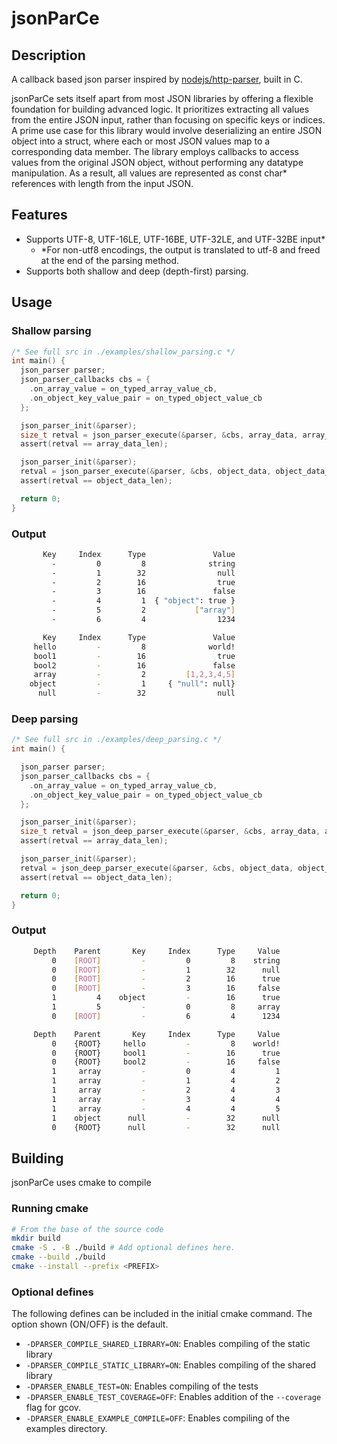 # jsonParCe

## Description
A callback based json parser inspired by [nodejs/http-parser](https://github.com/nodejs/http-parser), built in C.

jsonParCe sets itself apart from most JSON libraries by offering a flexible foundation for building advanced logic. It prioritizes extracting all values from the entire JSON input, rather than focusing on specific keys or indices. A prime use case for this library would involve deserializing an entire JSON object into a struct, where each or most JSON values map to a corresponding data member. The library employs callbacks to access values from the original JSON object, without performing any datatype manipulation. As a result, all values are represented as const char* references with length from the input JSON.

## Features
 - Supports UTF-8, UTF-16LE, UTF-16BE, UTF-32LE, and UTF-32BE input*
    - *For non-utf8 encodings, the output is translated to utf-8 and freed at the end of the parsing method.
 - Supports both shallow and deep (depth-first) parsing.

## Usage
### Shallow parsing
```C
/* See full src in ./examples/shallow_parsing.c */
int main() {
  json_parser parser;
  json_parser_callbacks cbs = {
    .on_array_value = on_typed_array_value_cb,
    .on_object_key_value_pair = on_typed_object_value_cb
  };

  json_parser_init(&parser);
  size_t retval = json_parser_execute(&parser, &cbs, array_data, array_data_len);
  assert(retval == array_data_len);

  json_parser_init(&parser);
  retval = json_parser_execute(&parser, &cbs, object_data, object_data_len);
  assert(retval == object_data_len);

  return 0;
}
```
### Output
```bash
       Key     Index      Type               Value
         -         0         8              string
         -         1        32                null
         -         2        16                true
         -         3        16               false
         -         4         1  { "object": true }
         -         5         2           ["array"]
         -         6         4                1234

       Key     Index      Type               Value
     hello         -         8              world!
     bool1         -        16                true
     bool2         -        16               false
     array         -         2         [1,2,3,4,5]
    object         -         1     { "null": null}
      null         -        32                null
```
### Deep parsing
```C
/* See full src in ./examples/deep_parsing.c */
int main() {

  json_parser parser;
  json_parser_callbacks cbs = {
    .on_array_value = on_typed_array_value_cb,
    .on_object_key_value_pair = on_typed_object_value_cb
  };

  json_parser_init(&parser);
  size_t retval = json_deep_parser_execute(&parser, &cbs, array_data, array_data_len);
  assert(retval == array_data_len);

  json_parser_init(&parser);
  retval = json_deep_parser_execute(&parser, &cbs, object_data, object_data_len);
  assert(retval == object_data_len);

  return 0;
}
```

### Output
```bash
     Depth    Parent       Key     Index      Type     Value
         0    [ROOT]         -         0         8    string
         0    [ROOT]         -         1        32      null
         0    [ROOT]         -         2        16      true
         0    [ROOT]         -         3        16     false
         1         4    object         -        16      true
         1         5         -         0         8     array
         0    [ROOT]         -         6         4      1234

     Depth    Parent       Key     Index      Type     Value
         0    {ROOT}     hello         -         8    world!
         0    {ROOT}     bool1         -        16      true
         0    {ROOT}     bool2         -        16     false
         1     array         -         0         4         1
         1     array         -         1         4         2
         1     array         -         2         4         3
         1     array         -         3         4         4
         1     array         -         4         4         5
         1    object      null         -        32      null
         0    {ROOT}      null         -        32      null
```

## Building
jsonParCe uses cmake to compile
### Running cmake
```bash
# From the base of the source code
mkdir build
cmake -S . -B ./build # Add optional defines here.
cmake --build ./build
cmake --install --prefix <PREFIX>
```
### Optional defines
The following defines can be included in the initial cmake command. The option shown (ON/OFF) is the default.
 - `-DPARSER_COMPILE_SHARED_LIBRARY=ON`: Enables compiling of the static library
 - `-DPARSER_COMPILE_STATIC_LIBRARY=ON`: Enables compiling of the shared library
 - `-DPARSER_ENABLE_TEST=ON`: Enables compiling of the tests
 - `-DPARSER_ENABLE_TEST_COVERAGE=OFF`: Enables addition of the `--coverage` flag for gcov.
 - `-DPARSER_ENABLE_EXAMPLE_COMPILE=OFF`: Enables compiling of the examples directory.